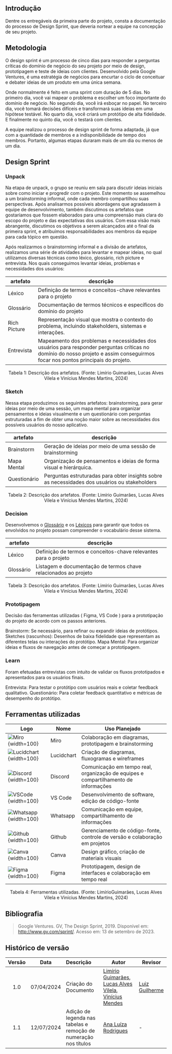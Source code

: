 ## Introdução

Dentre os entregáveis da primeira parte do projeto, consta a documentação do processo de Design Sprint, que deveria nortear a equipe na concepção de seu projeto.

## Metodologia

O design sprint é um processo de cinco dias para responder a perguntas críticas do domínio de negócio do seu projeto por meio de design, prototipagem e teste de ideias com clientes. Desenvolvido pela Google Ventures, é uma estratégia de negócios para encurtar o ciclo de conceituar e debater ideias de um produto em uma única semana.

Onde normalmente é feito em uma sprint com duração de 5 dias. No primeiro dia, você vai mapear o problema e escolher um foco importante do domínio de negócio. No segundo dia, você irá esboçar no papel. No terceiro dia, você tomará decisões difíceis e transformará suas ideias em uma hipótese testável. No quarto dia, você criará um protótipo de alta fidelidade. E finalmente no quinto dia, você o testará com clientes.

A equipe realizou o processo de design sprint de forma adaptada, já que com a quantidade de membros e a indisponibilidade de tempo dos membros. Portanto, algumas etapas duraram mais de um dia ou menos de um dia.

## Design Sprint

### Unpack

Na etapa de unpack, o grupo se reuniu em sala para discutir ideias iniciais sobre como iniciar e progredir com o projeto. Este momento se assemelhou a um brainstorming informal, onde cada membro compartilhou suas perspectivas. Após analisarmos possíveis abordagens que agradassem à equipe de desenvolvimento, também discutimos os artefatos que gostaríamos que fossem elaborados para uma compreensão mais clara do escopo do projeto e das expectativas dos usuários. Com essa visão mais abrangente, discutimos os objetivos a serem alcançados até o final da primeira sprint, e atribuímos responsabilidades aos membros da equipe para cada tópico em questão.

Após realizarmos o brainstorming informal e a divisão de artefatos, realizamos uma série de atividades para levantar e mapear ideias, no qual utilizamos diversas técnicas como léxico, glossário, rich picture e entrevista. Nos quais conseguimos levantar ideias, problemas e necessidades dos usuários:

| artefato | descrição |
| - | - |
| Léxico | Definição de termos e conceitos-chave relevantes para o projeto |
| Glossário | Documentação de termos técnicos e específicos do domínio do projeto |
| Rich Picture | Representação visual que mostra o contexto do problema, incluindo stakeholders, sistemas e interações. |
| Entrevista | Mapeamento dos problemas e necessidades dos usuários para responder perguntas críticas no domínio do nosso projeto e assim conseguirmos focar nos pontos principais do projeto. |

<div style="text-align: center">
  <p>Tabela 1: Descrição dos artefatos. (Fonte: Limírio Guimarães, Lucas Alves Vilela e Vinícius Mendes Martins, 2024)</p>
</div>

### Sketch
Nessa etapa produzimos os seguintes artefatos: brainstorming, para gerar ideias por meio de uma sessão, um mapa mental para organizar pensamentos e ideias visualmente e um questionário com perguntas estruturadas a fim de obter uma noção maior sobre as necessidades dos possíveis usuários do nosso aplicativo.

| artefato | descrição |
| - | - |
| Brainstorm | Geração de ideias por meio de uma sessão de brainstorming |
| Mapa Mental | Organização de pensamentos e ideias de forma visual e hierárquica. |
| Questionário | Perguntas estruturadas para obter insights sobre as necessidades dos usuários ou stakeholders |

<div style="text-align: center">
  <p>Tabela 2: Descrição dos artefatos. (Fonte: Limírio Guimarães, Lucas Alves Vilela e Vinícius Mendes Martins, 2024)</p>
</div>

### Decision

Desenvolvemos o [Glossário]() e os [Léxicos]() para garantir que todos os envolvidos no projeto possam compreender o vocabulário desse sistema.

| artefato | descrição |
| - | - |
| Léxico | Definição de termos e conceitos-chave relevantes para o projeto |
| Glossário | Listagem e documentação de termos chave relacionados ao projeto |

<div style="text-align: center">
  <p>Tabela 3: Descrição dos artefatos. (Fonte: Limírio Guimarães, Lucas Alves Vilela e Vinícius Mendes Martins, 2024)</p>
</div>
	

### Prototipagem

Decisão das ferramentas utilizadas ( Figma, VS Code ) para a prototipação do projeto de acordo com os passos anteriores.

Brainstorm: Se necessário, para refinar ou expandir ideias de protótipos.
Sketches (rascunhos): Desenhos de baixa fidelidade que representam as diferentes telas ou interações do protótipo.
Mapa Mental: Para organizar ideias e fluxos de navegação antes de começar a prototipagem.

### Learn

Foram efetuadas entrevistas com intuito de validar os fluxos prototipados e apresentados para os usuários finais.

Entrevista: Para testar o protótipo com usuários reais e coletar feedback qualitativo.
Questionário: Para coletar feedback quantitativo e métricas de desempenho do protótipo.


## Ferramentas utilizadas

| Logo | Nome          | Uso Planejado                                      |
|------|---------------|-----------------------------------------------------|
| ![Miro](../assets/miro.png){width=100}   | Miro          | Colaboração em diagramas, prototipagem e brainstorming |
| ![Lucidchart](../assets/lucidchart.png){width=100}  | Lucidchart    | Criação de diagramas, fluxogramas e wireframes      |
| ![Discord](../assets/discord.png){width=100} | Discord       | Comunicação em tempo real, organização de equipes e compartilhamento de informações |
| ![VSCode](../assets/vscode.png){width=100}  | VS Code       | Desenvolvimento de software, edição de código-fonte  |
| ![Whatsapp](../assets/wpp.png){width=100}  | Whatsapp      | Comunicação em equipe, compartilhamento de informações |
| ![Github](../assets/github.png){width=100}  | Github        | Gerenciamento de código-fonte, controle de versão e colaboração em projetos |
| ![Canva](../assets/canva.png){width=100}  | Canva         | Design gráfico, criação de materiais visuais         |
| ![Figma](../assets/figma.png){width=100}  | Figma         | Prototipagem, design de interfaces e colaboração em tempo real |

<div style="text-align: center">
  <p>Tabela 4: Ferramentas utilizadas. (Fonte: LimírioGuimarães, Lucas Alves Vilela e Vinícius Mendes Martins, 2024)</p>
</div>


## Bibliografia

> Google Ventures. GV, The Design Sprint, 2019. Disponível em: http://www.gv.com/sprint/. Acesso em: 13 de setembro de 2023.

## Histórico de versão

| Versão | Data      | Descrição | Autor | Revisor |
| :-:    | :-----:   | :------   | ----  | ------- |
| 1.0    |07/04/2024 | Criação do Documento | [Limírio Guimarães](https://github.com/LimirioGuimaraes), [Lucas Alves Vilela](https://github.com/Lucas-AV), [Vinícius Mendes](https://github.com/yabamiah)  | [Luiz Guilherme](https://github.com/luizpettengill)  |
| 1.1    |12/07/2024 | Adição de legenda nas tabelas e remoção de numeração nos títulos | [Ana Luíza Rodrigues](https://github.com/analuizargds)  | -  |





